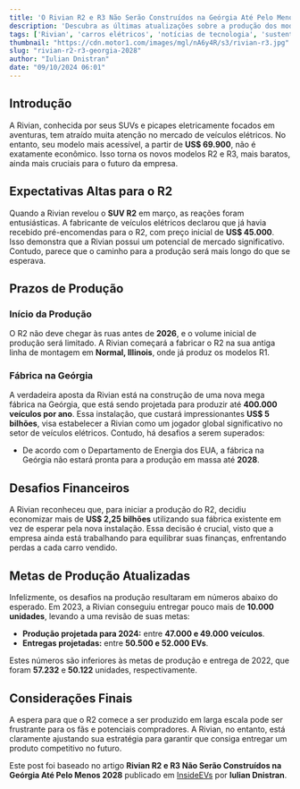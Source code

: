 ```yaml
---
title: 'O Rivian R2 e R3 Não Serão Construídos na Geórgia Até Pelo Menos 2028'
description: 'Descubra as últimas atualizações sobre a produção dos modelos Rivian R2 e R3, incluindo detalhes sobre sua fabricação e prazos de lançamento.'
tags: ['Rivian', 'carros elétricos', 'notícias de tecnologia', 'sustentabilidade']
thumbnail: "https://cdn.motor1.com/images/mgl/nA6y4R/s3/rivian-r3.jpg"
slug: "rivian-r2-r3-georgia-2028"
author: "Iulian Dnistran"
date: "09/10/2024 06:01"
---
```


## Introdução

A Rivian, conhecida por seus SUVs e picapes eletricamente focados em aventuras, tem atraído muita atenção no mercado de veículos elétricos. No entanto, seu modelo mais acessível, a partir de **US$ 69.900**, não é exatamente econômico. Isso torna os novos modelos R2 e R3, mais baratos, ainda mais cruciais para o futuro da empresa.

## Expectativas Altas para o R2

Quando a Rivian revelou o **SUV R2** em março, as reações foram entusiásticas. A fabricante de veículos elétricos declarou que já havia recebido pré-encomendas para o R2, com preço inicial de **US$ 45.000**. Isso demonstra que a Rivian possui um potencial de mercado significativo. Contudo, parece que o caminho para a produção será mais longo do que se esperava.

## Prazos de Produção

### Início da Produção

O R2 não deve chegar às ruas antes de **2026**, e o volume inicial de produção será limitado. A Rivian começará a fabricar o R2 na sua antiga linha de montagem em **Normal, Illinois**, onde já produz os modelos R1.

### Fábrica na Geórgia

A verdadeira aposta da Rivian está na construção de uma nova mega fábrica na Geórgia, que está sendo projetada para produzir até **400.000 veículos por ano**. Essa instalação, que custará impressionantes **US$ 5 bilhões**, visa estabelecer a Rivian como um jogador global significativo no setor de veículos elétricos. Contudo, há desafios a serem superados:

- De acordo com o Departamento de Energia dos EUA, a fábrica na Geórgia não estará pronta para a produção em massa até **2028**.

## Desafios Financeiros

A Rivian reconheceu que, para iniciar a produção do R2, decidiu economizar mais de **US$ 2,25 bilhões** utilizando sua fábrica existente em vez de esperar pela nova instalação. Essa decisão é crucial, visto que a empresa ainda está trabalhando para equilibrar suas finanças, enfrentando perdas a cada carro vendido.

## Metas de Produção Atualizadas

Infelizmente, os desafios na produção resultaram em números abaixo do esperado. Em 2023, a Rivian conseguiu entregar pouco mais de **10.000 unidades**, levando a uma revisão de suas metas:
- **Produção projetada para 2024:** entre **47.000 e 49.000 veículos**.
- **Entregas projetadas:** entre **50.500 e 52.000 EVs**.

Estes números são inferiores às metas de produção e entrega de 2022, que foram **57.232** e **50.122** unidades, respectivamente.

## Considerações Finais

A espera para que o R2 comece a ser produzido em larga escala pode ser frustrante para os fãs e potenciais compradores. A Rivian, no entanto, está claramente ajustando sua estratégia para garantir que consiga entregar um produto competitivo no futuro.

Este post foi baseado no artigo **Rivian R2 e R3 Não Serão Construídos na Geórgia Até Pelo Menos 2028** publicado em [InsideEVs](https://insideevs.com/news/736515/rivian-r2-r3-r3x-georgia-production/) por **Iulian Dnistran**.